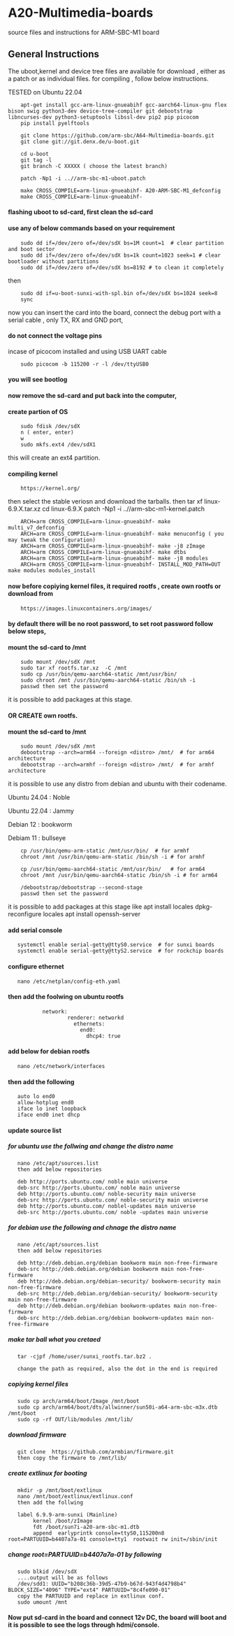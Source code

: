# A20-Multimedia-boards
source files and instructions for ARM-SBC-M1 board

## General Instructions
The uboot,kernel and device tree files are available for download , either as a patch or as individual files.
for compiling , follow below instructions.

TESTED on Ubuntu 22.04

        apt-get install gcc-arm-linux-gnueabihf gcc-aarch64-linux-gnu flex bison swig python3-dev device-tree-compiler git debootstrap libncurses-dev python3-setuptools libssl-dev pip2 pip picocom
        pip install pyelftools

        git clone https://github.com/arm-sbc/A64-Multimedia-boards.git
        git clone git://git.denx.de/u-boot.git

        cd u-boot
        git tag -l
        git branch -C XXXXX ( choose the latest branch) 

        patch -Np1 -i ..//arm-sbc-m1-uboot.patch

        make CROSS_COMPILE=arm-linux-gnueabihf- A20-ARM-SBC-M1_defconfig
        make CROSS_COMPILE=arm-linux-gnueabihf-

#### flashing uboot to sd-card,  first clean the sd-card 
#### use any of below commands based on your requirement 

        sudo dd if=/dev/zero of=/dev/sdX bs=1M count=1  # clear partition and boot sector
        sudo dd if=/dev/zero of=/dev/sdX bs=1k count=1023 seek=1 # clear bootloader without partitions
        sudo dd if=/dev/zero of=/dev/sdX bs=8192 # to clean it completely

then

        sudo dd if=u-boot-sunxi-with-spl.bin of=/dev/sdX bs=1024 seek=8
        sync

now you can insert the card into the board, connect the debug port with a serial cable , only TX, RX and GND port,
#### do not connect the voltage pins
incase of picocom installed and using USB UART cable

        sudo picocom -b 115200 -r -l /dev/ttyUSB0

#### you will see bootlog

#### now remove the sd-card and put back into the computer,
#### create partion of OS ###
        sudo fdisk /dev/sdX
        n ( enter, enter) 
        w
        sudo mkfs.ext4 /dev/sdX1
this will create an ext4 partition.

#### compiling kernel 
        https://kernel.org/
then select the stable veriosn and download the tarballs.
then
        tar xf linux-6.9.X.tar.xz
        cd linux-6.9.X
        patch -Np1 -i ..//arm-sbc-m1-kernel.patch
 
        ARCH=arm CROSS_COMPILE=arm-linux-gnueabihf- make multi_v7_defconfig
        ARCH=arm CROSS_COMPILE=arm-linux-gnueabihf- make menuconfig ( you may tweak the configuration)
        ARCH=arm CROSS_COMPILE=arm-linux-gnueabihf- make -j8 zImage
        ARCH=arm CROSS_COMPILE=arm-linux-gnueabihf- make dtbs
        ARCH=arm CROSS_COMPILE=arm-linux-gnueabihf- make -j8 modules
        ARCH=arm CROSS_COMPILE=arm-linux-gnueabihf- INSTALL_MOD_PATH=OUT make modules modules_install

#### now before copiying kernel files, it required rootfs , create own rootfs or download from
        https://images.linuxcontainers.org/images/
#### by default there will be no root password, to set root password follow below steps,
#### mount the sd-card to /mnt
        sudo mount /dev/sdX /mnt
        sudo tar xf rootfs.tar.xz  -C /mnt
        sudo cp /usr/bin/qemu-aarch64-static /mnt/usr/bin/
        sudo chroot /mnt /usr/bin/qemu-aarch64-static /bin/sh -i
        passwd then set the password
it is possible to add packages at this stage.
#### OR CREATE own rootfs.
#### mount the sd-card to /mnt
        sudo mount /dev/sdX /mnt
        debootstrap --arch=arm64 --foreign <distro> /mnt/  # for arm64 architecture
        debootstrap --arch=armhf --foreign <distro> /mnt/  # for armhf architecture

it is possible to use any distro from debian and ubuntu with their codename.

Ubuntu 24.04 : Noble

Ubuntu 22.04 : Jammy

Debian 12  :  bookworm

Debiam 11  :  bullseye

        cp /usr/bin/qemu-arm-static /mnt/usr/bin/  # for armhf 
        chroot /mnt /usr/bin/qemu-arm-static /bin/sh -i # for armhf

        cp /usr/bin/qemu-aarch64-static /mnt/usr/bin/   # for arm64
        chroot /mnt /usr/bin/qemu-aarch64-static /bin/sh -i # for arm64

        /debootstrap/debootstrap --second-stage
        passwd then set the password
it is possible to add packages at this stage like
       apt install locales
       dpkg-reconfigure locales
       apt install openssh-server

#### add serial console
       systemctl enable serial-getty@ttyS0.service  # for sunxi boards
       systemctl enable serial-getty@ttyS2.service  # for rockchip boards
#### configure ethernet

       nano /etc/netplan/config-eth.yaml
#### then add the foolwing on ubuntu rootfs
               network:
                       renderer: networkd
                         ethernets:
                           end0:
                             dhcp4: true
#### add below for debian rootfs
       nano /etc/network/interfaces
#### then add the following
       auto lo end0
       allow-hotplug end0
       iface lo inet loopback
       iface end0 inet dhcp
#### update source list
##### for ubuntu use the follwing and change the distro name 
       nano /etc/apt/sources.list
       then add below repositories 
        
       deb http://ports.ubuntu.com/ noble main universe
       deb-src http://ports.ubuntu.com/ noble main universe
       deb http://ports.ubuntu.com/ noble-security main universe
       deb-src http://ports.ubuntu.com/ noble-security main universe
       deb http://ports.ubuntu.com/ noblel-updates main universe
       deb-src http://ports.ubuntu.com/ noble -updates main universe
##### for debian use the following and chnage the distro name 
       nano /etc/apt/sources.list
       then add below repositories 
        
       deb http://deb.debian.org/debian bookworm main non-free-firmware
       deb-src http://deb.debian.org/debian bookworm main non-free-firmware
       deb http://deb.debian.org/debian-security/ bookworm-security main non-free-firmware
       deb-src http://deb.debian.org/debian-security/ bookworm-security main non-free-firmware
       deb http://deb.debian.org/debian bookworm-updates main non-free-firmware       
       deb-src http://deb.debian.org/debian bookworm-updates main non-free-firmware
##### make tar ball what you cretaed
       tar -cjpf /home/user/sunxi_rootfs.tar.bz2 .

       change the path as required, also the dot in the end is required
##### copiying kernel files
       sudo cp arch/arm64/boot/Image /mnt/boot
       sudo cp arch/arm64/boot/dts/allwinner/sun50i-a64-arm-sbc-m3x.dtb /mnt/boot
       sudo cp -rf OUT/lib/modules /mnt/lib/
##### download firmware
       git clone  https://github.com/armbian/firmware.git
       then copy the firmware to /mnt/lib/
##### create extlinux for booting
       mkdir -p /mnt/boot/extlinux
       nano /mnt/boot/extlinux/extlinux.conf
       then add the follwing

       label 6.9.9-arm-sunxi (Mainline)
            kernel /boot/zImage
            fdt /boot/sun7i-a20-arm-sbc-m1.dtb
            append  earlyprintk console=ttyS0,115200n8 root=PARTUUID=b4407a7a-01 console=tty1  rootwait rw init=/sbin/init
##### change root=PARTUUID=b4407a7a-01 by following
       sudo blkid /dev/sdX 
       ....output will be as follows 
       /dev/sdd1: UUID="b208c36b-39d5-47b9-b67d-943f4d4798b4" BLOCK_SIZE="4096" TYPE="ext4" PARTUUID="8c4fe090-01"
       copy the PARTUUID and replace in extlinux conf.
       sudo umount /mnt
#### Now put sd-card in the board and connect 12v DC, the board will boot and it is possible to see the logs through hdmi/console.     
